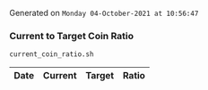 Generated on `Monday 04-October-2021 at 10:56:47`

### Current to Target Coin Ratio
`current_coin_ratio.sh`

Date|Current|Target|Ratio
---|---|---|---
